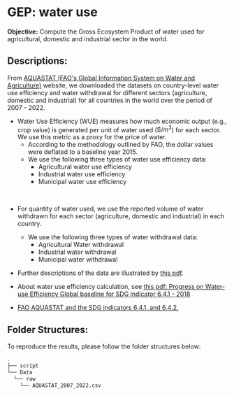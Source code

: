 # GEP: water use

**Objective:** Compute the Gross Ecosystem Product of water used for agricultural, domestic and industrial sector in the world.


## Descriptions:

From [AQUASTAT (FAO's Global Information System on Water and Agriculture)](https://www.fao.org/aquastat/en/) website, we downloaded the datasets on country-level water use efficiency and water withdrawal for different sectors (agriculture, domestic and industrial) for all countries in the world over the period of 2007 - 2022. 


+ Water Use Efficiency (WUE) measures how much economic output (e.g., crop value) is generated per unit of water used ($\$/m^3$) for each sector. We use this metric as a proxy for the price of water. 
  + According to the methodology outlined by FAO, the dollar values were deflated to a baseline year 2015.
  + We use the following three types of water use efficiency data:
    + Agricultural water use efficiency
    + Industrial water use efficiency
    + Municipal water use efficiency

<br>

+ For quantity of water used, we use the reported volume of water withdrawn for each sector (agriculture, domestic and industrial) in each country. 
  + We use the following three types of water withdrawal data:
    + Agricultural Water withdrawal
    + Industrial water withdrawal
    + Municipal water withdrawal


+ Further descriptions of the data are illustrated by [this pdf](https://unstats.un.org/sdgs/metadata/files/metadata-06-04-01.pdf). 
+ About water use efficiency calculation, see [this pdf: Progress on Water-use Efficiency Global baseline for SDG indicator 6.4.1 - 2018](https://openknowledge.fao.org/server/api/core/bitstreams/603a9f36-61cf-42dd-978e-da846e5d76b0/content)

+ [FAO AQUASTAT and the SDG indicators 6.4.1. and 6.4.2.](https://unstats.un.org/unsd/envstats/fdes/EGES7/Sess3_FAO2_%20AQUASTAT.pdf)


## Folder Structures:

To reproduce the results, please follow the folder structures below:

```bash
.
├── script
└── Data
  └── raw
    └── AQUASTAT_2007_2022.csv
```

